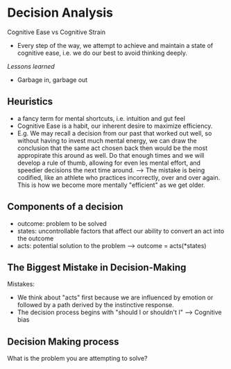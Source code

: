 # Decision Analysis

Cognitive Ease vs Cognitive Strain

- Every step of the way, we attempt to achieve and maintain a state of cognitive ease, i.e. we do our best to avoid thinking deeply.

*Lessons learned*

- Garbage in, garbage out

## Heuristics

- a fancy term for mental shortcuts, i.e. intuition and gut feel
- Cognitive Ease is a habit, our inherent desire to maximize efficiency.
- E.g. We may recall a decision from our past that worked out well, so without having to invest much mental energy, we can draw the conclusion that the same act chosen back then would be the most appropirate this around as well. Do that enough times and we will develop a rule of thumb, allowing for even les mental effort, and speedier decisions the next time around.
--> The mistake is being codified, like an athlete who practices incorrectly, over and over again. This is how we become more mentally "efficient" as we get older.

## Components of a decision

- outcome: problem to be solved
- states: uncontrollable factors that affect our ability to convert an act into the outcome
- acts: potential solution to the problem
--> outcome = acts(*states)

## The Biggest Mistake in Decision-Making

Mistakes:

- We think about "acts" first because we are influenced by emotion or followed by a path derived by the instinctive response.
- The decision process begins with "should I or shouldn't I" --> Cognitive bias

## Decision Making process

What is the problem you are attempting to solve?
